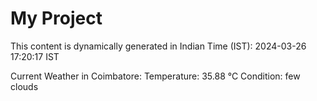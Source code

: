 # My Project

This content is dynamically generated in Indian Time (IST): 2024-03-26 17:20:17 IST


Current Weather in Coimbatore:
Temperature: 35.88 °C
Condition: few clouds
